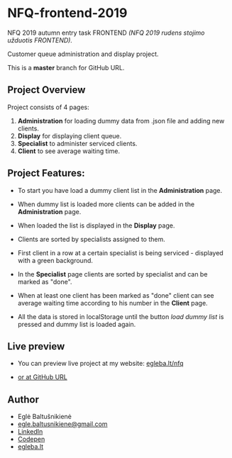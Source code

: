 # NFQ-frontend-2019

NFQ 2019 autumn entry task FRONTEND *(NFQ 2019 rudens stojimo užduotis FRONTEND).*

Customer queue administration and display project.

This is a **master** branch for GitHub URL.


## Project Overview

Project consists of 4 pages:

1. **Administration** for loading dummy data from .json file and adding new clients.
2. **Display** for displaying client queue.
3. **Specialist** to administer serviced clients.
4. **Client** to see average waiting time.



## Project Features:

* To start you have load a dummy client list in the **Administration** page.
* When dummy list is loaded more clients can be added in the **Administration** page.
* When loaded the list is displayed in the **Display** page.
* Clients are sorted by specialists assigned to them.
* First client in a row at a certain specialist is being serviced - displayed with a green background.
* In the **Specialist** page clients are sorted by specialist and can be marked as "done".
* When at least one client has been marked as "done" client can see average waiting time according to his number in the **Client** page.

* All the data is stored in localStorage until the button *load dummy list* is pressed and dummy list is loaded again.



## Live preview

* You can preview live project at my website:
[egleba.lt/nfq](http://egleba.lt/nfq/)

* [or at GitHub URL](https://egleba.github.io/NFQ-frontend-2019/)



## Author

* Eglė Baltušnikienė
* egle.baltusnikiene@gmail.com
* [LinkedIn](https://www.linkedin.com/in/egl%C4%97-baltu%C5%A1nikien%C4%97-22368b60/)
* [Codepen](https://codepen.io/egleba/)
* [egleba.lt](http://egleba.lt/)
